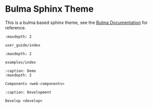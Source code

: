 # Bulma Sphinx Theme

This is a bulma based sphinx theme, see the [Bulma Documentation](https://bulma.io/) for reference.

```{toctree}
:maxdepth: 2

user_guide/index
```

```{toctree}
:maxdepth: 2

examples/index
```

```{toctree}
:caption: Demo
:maxdepth: 2

Components <web-components>
```

```{toctree}
:caption: Development

Develop <develop>
```
